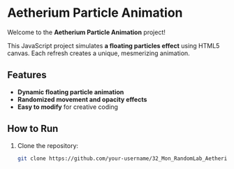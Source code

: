 # Aetherium Particle Animation

Welcome to the **Aetherium Particle Animation** project!

This JavaScript project simulates **a floating particles effect** using HTML5 canvas. Each refresh creates a unique, mesmerizing animation.

## Features
- **Dynamic floating particle animation**
- **Randomized movement and opacity effects**
- **Easy to modify** for creative coding

## How to Run

1. Clone the repository:
   ```bash
   git clone https://github.com/your-username/32_Mon_RandomLab_Aetherium.git
